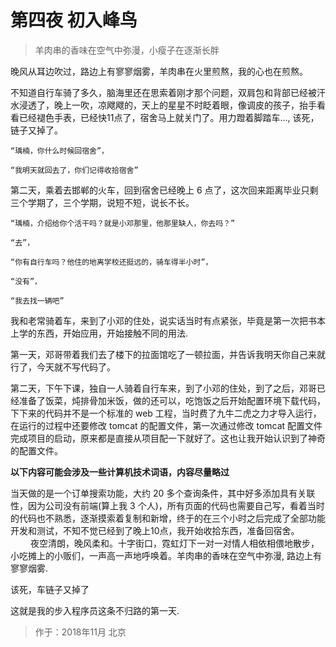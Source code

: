 # 第四夜 初入峰鸟

> 羊肉串的香味在空气中弥漫，小瘦子在逐渐长胖

晚风从耳边吹过，路边上有寥寥烟雾，羊肉串在火里煎熬，我的心也在煎熬。

不知道自行车骑了多久，脑海里还在思索着刚才那个问题，双肩包和背部已经被汗水浸透了，晚上一吹，凉飕飕的，天上的星星不时眨着眼，像调皮的孩子，抬手看看已经褪色手表，已经快11点了，宿舍马上就关门了。用力蹬着脚踏车..., 该死，链子又掉了。

```
“瑀楠，你什么时候回宿舍”，

“我明天就回去了，你们记得收拾宿舍”

```

第二天，乘着去邯郸的火车，回到宿舍已经晚上 6 点了，这次回来距离毕业只剩三个学期了，三个学期，说短不短，说长不长。

```
“瑀楠，介绍给你个活干吗？就是小邓那里，他那里缺人，你去吗？”

“去”，

“你有自行车吗？他住的地离学校还挺远的，骑车得半小时”，

“没有”，

“我去找一辆吧”

```

我和老常骑着车，来到了小邓的住处，说实话当时有点紧张，毕竟是第一次把书本上学的东西，开始应用，开始接触不同的用法.

第一天，邓哥带着我们去了楼下的拉面馆吃了一顿拉面，并告诉我明天你自己来就行了，今天就不写代码了。

第二天，下午下课，独自一人骑着自行车来，到了小邓的住处，到了之后，邓哥已经准备了饭菜，炖排骨加米饭，做的还可以，吃饱饭之后开始配置环境下载代码，下下来的代码并不是一个标准的 web 工程，当时费了九牛二虎之力才导入运行，在运行的过程中还要修改 tomcat 的配置文件，第一次通过修改 tomcat 配置文件完成项目的启动，原来都是直接从项目配一下就好了。这也让我开始认识到了神奇的配置文件。

**以下内容可能会涉及一些计算机技术词语，内容尽量略过**

当天做的是一个订单搜索功能，大约 20 多个查询条件，其中好多添加具有关联性，因为公司没有前端(算上我 3 个人)，所有页面的代码也需要自己写，看着当时的代码也不熟悉，逐渐摸索着复制和新增，终于的在三个小时之后完成了全部功能开发和测试，不知不觉已经到了晚上10点，我开始收拾东西，准备回宿舍。
　　
夜空清朗，晚风柔和。十字街口，霓虹灯下一对一对情人相依相偎地散步，小吃摊上的小贩们，一声高一声地呼唤着。羊肉串的香味在空气中弥漫, 路边上有寥寥烟雾.

该死，车链子又掉了

这就是我的步入程序员这条不归路的第一天.

> 作于：2018年11月 北京

